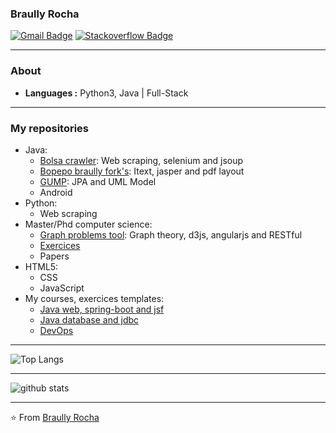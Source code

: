 ### Braully Rocha

[![Gmail Badge](https://img.shields.io/badge/-braully@gmail.com-c14438?style=flat-square&logo=Gmail&logoColor=white&link=mailto:braully@gmail.com)](mailto:braully@gmail.com) [![Stackoverflow Badge](https://img.shields.io/badge/Stackoverflow-Braully_Rocha-blue?style=flat-square&logo=stackoverflow&logoColor=white&link=https://stackoverflow.com/users/835476/braully-rocha)](https://stackoverflow.com/users/835476/braully-rocha)

---------------------------------------------------------------------------------------------------------------------------------------------------------------------------------
### About
-  **Languages :** Python3, Java | Full-Stack 
<!---
-  **Academic :** PhD student at UFG
-  **Organizations :** ~~IPASGO, UEG, SENAC,~~ IFGoiano.
-->

--------------------------------------------------------------------------------------------------------------------------------------

### My repositories
- Java:
    - [Bolsa crawler](https://github.com/braully/msc-dsc-exercices-2015-2025):  Web scraping, selenium and jsoup
    - [Bopepo braully fork's](https://github.com/braully/bopepo): Itext, jasper and pdf layout
    - [GUMP](https://github.com/braully/generic-universal-model-persistence): JPA and UML Model
    - Android
- Python:
    - Web scraping
- Master/Phd computer science:
    - [Graph problems tool](https://github.com/braully/graph-problems-tool): Graph theory, d3js, angularjs and RESTful
    - [Exercices](https://github.com/braully/msc-dsc-exercices-2015-2025)
    - Papers
- HTML5:
    - CSS
    - JavaScript
- My courses, exercices templates:
    - [Java web, spring-boot and jsf](https://github.com/braully/desenvolvimento-web-senac)
    - [Java database and jdbc](https://github.com/braully/banco-dados-senac)
    - [DevOps](https://github.com/braully/ferramentas-engenharia-senac)

<!-- ### My repositories
[![ReadMe Card](https://github-readme-stats.vercel.app/api/pin/?username=braully&repo=graph-problems-tool&show_owner=true)](https://github.com/braully/graph-problems-tool) -->


---------------------------------------------------------------------------------------------------------------------------------------------------------------------------------
![Top Langs](https://github-readme-stats.vercel.app/api/top-langs?username=braully&show_icons=true&count_private=true&layout=compact&&langs_count=6)  

---------------------------------------------------------------------------------------------------------------------------------------------------------------------------------

![github stats](https://github-readme-stats.vercel.app/api?username=braully&show_icons=true&count_private=true&layout=compact)  


---------------------------------------------------------------------------------------------------------------------------------------------------------------------------------


⭐️ From [Braully Rocha](https://github.com/braully)

